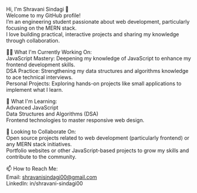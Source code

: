 Hi, I'm Shravani Sindagi 👋 <br>
Welcome to my GitHub profile! <br> I’m an engineering student passionate about web development, particularly focusing on the MERN stack. <br>
I love building practical, interactive projects and sharing my knowledge through collaboration.<br>

👨‍💻 What I'm Currently Working On:<br>
JavaScript Mastery: Deepening my knowledge of JavaScript to enhance my frontend development skills.<br>
DSA Practice: Strengthening my data structures and algorithms knowledge to ace technical interviews.<br>
Personal Projects: Exploring hands-on projects like small applications to implement what I learn. <br>

🌱 What I'm Learning:<br>
Advanced JavaScript<br>
Data Structures and Algorithms (DSA)<br>
Frontend technologies to master responsive web design.<br>

🤝 Looking to Collaborate On:<br>
Open source projects related to web development (particularly frontend) or any MERN stack initiatives.<br>
Portfolio websites or other JavaScript-based projects to grow my skills and contribute to the community.<br>

📫 How to Reach Me:<br>
Email: shravanisindagi00@gmail.com <br>
LinkedIn: in/shravani-sindagi00

